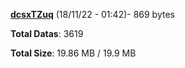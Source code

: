 [**dcsxTZuq**](/data/dcsxTZuq.txt) (18/11/22 - 01:42)- 869 bytes

**Total Datas**: 3619

**Total Size**: 19.86 MB / 19.9 MB